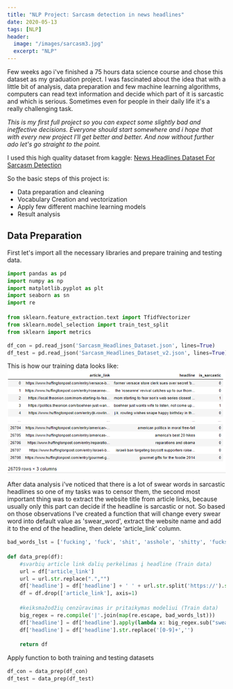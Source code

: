 ```yaml
---
title: "NLP Project: Sarcasm detection in news headlines"
date: 2020-05-13
tags: [NLP]
header:
  image: "/images/sarcasm3.jpg"
  excerpt: "NLP"
---
```


Few weeks ago i've  finished a 75 hours data science course and chose this dataset as my graduation project. 
I was fascinated about the idea that with a little bit of analysis, data preparation and few machine learning algorithms, computers can read text information and decide which part of it is sarcastic and which is serious. 
Sometimes even for people in their daily life it's a really challenging task.

*This is my first full project so you can expect some slightly bad and ineffective decisions. Everyone should start somewhere and i hope that with every new project I'll get better and better. And now without further ado let's go straight to the point.*

I used this high quality dataset from kaggle:
[News Headlines Dataset For Sarcasm Detection](https://www.kaggle.com/rmisra/news-headlines-dataset-for-sarcasm-detection)

So the basic steps of this project is:
* Data preparation and cleaning
* Vocabulary Creation and vectorization
* Apply few different machine learning models
* Result analysis

## Data Preparation

First let's import all the necessary libraries and prepare training and testing data.

```python
import pandas as pd
import numpy as np
import matplotlib.pyplot as plt
import seaborn as sn
import re

from sklearn.feature_extraction.text import TfidfVectorizer
from sklearn.model_selection import train_test_split
from sklearn import metrics
```

```python
df_con = pd.read_json('Sarcasm_Headlines_Dataset.json', lines=True)
df_test = pd.read_json('Sarcasm_Headlines_Dataset_v2.json', lines=True)
```

This is how our training data looks like:
<img src="/images/df_con.PNG" alt="">

After data analysis i've noticed that there is a lot of swear words in sarcastic headlines so one of my tasks was to censor them, 
the second most important thing was to extract the website title from article links, because usually only this part can decide if the headline is sarcastic or not. 
So based on those observations I've created a function that will change every swear word into default value as 'swear_word', extract the website name and add it to the end of the headline, then delete ‘article_link’ column.

```python
bad_words_lst = ['fucking', 'fuck', 'shit', 'asshole', 'shitty', 'fucks']

def data_prep(df):
    #svarbių article link dalių perkėlimas į headline (Train data)
    url = df['article_link']
    url = url.str.replace(".","")
    df['headline'] = df['headline'] + ' ' + url.str.split('https://').str[1].str.split('www').str[-1].str.split('net').str[0].str.split('com').str[0]
    df = df.drop(['article_link'], axis=1)

    #keiksmažodžių cenzūravimas ir pritaikymas modeliui (Train data)
    big_regex = re.compile('|'.join(map(re.escape, bad_words_lst)))
    df['headline'] = df['headline'].apply(lambda x: big_regex.sub("swear_word", x) if any(i in x for i in bad_words_lst) else x)
    df['headline'] = df['headline'].str.replace('[0-9]+','')  
    
    return df
```

Apply function to both training and testing datasets

```python
df_con = data_prep(df_con)
df_test = data_prep(df_test)
```


